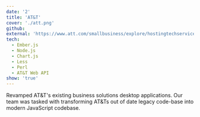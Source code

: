 ```yaml
---
date: '2'
title: 'AT&T'
cover: './att.png'
github: 
external: 'https://www.att.com/smallbusiness/explore/hostingtechservices/index.html'
tech:
  - Ember.js
  - Node.js
  - Chart.js
  - Less
  - Perl
  - AT&T Web API
show: 'true'
---
```


Revamped AT&T's existing business solutions desktop applications. Our team was tasked with transforming AT&Ts out of date legacy code-base into modern JavaScript codebase. 
